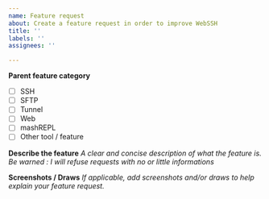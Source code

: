 ```yaml
---
name: Feature request
about: Create a feature request in order to improve WebSSH
title: ''
labels: ''
assignees: ''

---
```


**Parent feature category**
- [ ] SSH
- [ ] SFTP
- [ ] Tunnel
- [ ] Web
- [ ] mashREPL
- [ ] Other tool / feature
  
**Describe the feature**
_A clear and concise description of what the feature is. Be warned : I will refuse requests with no or little informations_

**Screenshots / Draws**
_If applicable, add screenshots and/or draws to help explain your feature request._
